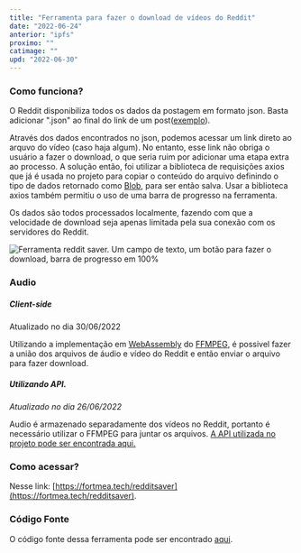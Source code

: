 ```yaml
---
title: "Ferramenta para fazer o download de vídeos do Reddit"
date: "2022-06-24"
anterior: "ipfs"
proximo: ""
catimage: ""
upd: "2022-06-30"
---
```


### Como funciona? 
O Reddit disponibiliza todos os dados da postagem em formato json. Basta adicionar ".json" ao final do link de um post([exemplo](https://www.reddit.com/r/PhoenixSC/comments/vjhcun/how_to_torture_your_warden_3_me_and_my_warden.json)). 

Através dos dados encontrados no json, podemos acessar um link direto ao arquvo do vídeo (caso haja algum). No entanto, esse link não obriga o usuário a fazer o download, o que seria ruim por adicionar uma etapa extra ao processo. A solução então, foi utilizar a biblioteca de requisições axios que já é usada no projeto para copiar o conteúdo do arquivo definindo o tipo de dados retornado como [Blob](https://developer.mozilla.org/pt-BR/docs/Web/API/Blob), para ser então salva. Usar a biblioteca axios também permitiu o uso de uma barra de progresso na ferramenta.

Os dados são todos processados localmente, fazendo com que a velocidade de download seja apenas limitada pela sua conexão com os servidores do Reddit.

![Ferramenta reddit saver. Um campo de texto, um botão para fazer o download, barra de progresso em 100%](https://fortmea.tech/images/redditsaver.png "A ferramenta é muito simples, precisando de apenas um click para ser utilizada. Além disso, todos os dados são processados localmente, sem lentidão causada pelo servidor da minha ferramenta.")

### Audio
##### Client-side
Atualizado no dia 30/06/2022

Utilizando a implementação em [WebAssembly](https://webassembly.org/) do [FFMPEG](https://ffmpegwasm.netlify.app/), é possivel fazer a união dos arquivos de áudio e vídeo do Reddit e então enviar o arquivo para fazer download. 

##### Utilizando API. 
<i>Atualizado no dia 26/06/2022</i>

Audio é armazenado separadamente dos vídeos no Reddit, portanto é necessário utilizar o FFMPEG para juntar os arquivos. [A API utilizada no projeto pode ser encontrada aqui.](https://github.com/fortmea/flaskpylocaldb/blob/main/app.py)

### Como acessar?

Nesse link: [https://fortmea.tech/redditsaver](https://fortmea.tech/redditsaver).

### Código Fonte

O código fonte dessa ferramenta pode ser encontrado [aqui](https://github.com/fortmea/blog/blob/main/nextjs-blog/pages/redditsaver.js).

